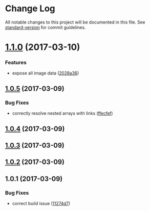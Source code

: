 # Change Log

All notable changes to this project will be documented in this file. See [standard-version](https://github.com/conventional-changelog/standard-version) for commit guidelines.

<a name="1.1.0"></a>
# [1.1.0](https://github.com/danhayden/contentful-response-parser/compare/v1.0.5...v1.1.0) (2017-03-10)


### Features

* expose all image data ([2028a36](https://github.com/danhayden/contentful-response-parser/commit/2028a36))



<a name="1.0.5"></a>
## [1.0.5](https://github.com/danhayden/contentful-response-parser/compare/v1.0.4...v1.0.5) (2017-03-09)


### Bug Fixes

* correctly resolve nested arrays with links ([ffecfef](https://github.com/danhayden/contentful-response-parser/commit/ffecfef))



<a name="1.0.4"></a>
## [1.0.4](https://github.com/danhayden/contentful-response-parser/compare/v1.0.3...v1.0.4) (2017-03-09)



<a name="1.0.3"></a>
## [1.0.3](https://github.com/danhayden/contentful-response-parser/compare/v1.0.2...v1.0.3) (2017-03-09)



<a name="1.0.2"></a>
## [1.0.2](https://github.com/danhayden/contentful-response-parser/compare/v1.0.1...v1.0.2) (2017-03-09)



<a name="1.0.1"></a>
## 1.0.1 (2017-03-09)


### Bug Fixes

* correct build issue ([11274d7](https://github.com/danhayden/contentful-response-parser/commit/11274d7))
